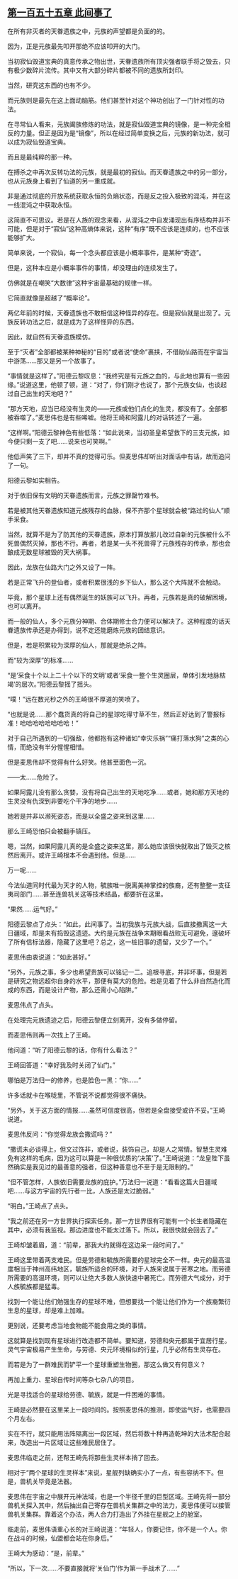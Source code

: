 ## [第一百五十五章 此间事了](https://www.xxbiquge.com/11_11207/9216585.html)


  在所有非灭者的天眷遗族之中，元族的声望都是负面的的。

  因为，正是元族最先叩开那绝不应该叩开的大门。

  当初寂仙毁道宝典的真意传承之物出世，天眷遗族所有顶尖强者联手将之毁去，只有极少数碎片流传。其中又有大部分碎片都被不同的遗族所封印。

  当然，研究这东西的也有不少。

  而元族则是最先在这上面动脑筋。他们甚至针对这个神功创出了一门针对性的功法。

  在寻常仙人看来，元族阖族修炼的功法，就是寂仙毁道宝典的镜像，是一种完全相反的力量。但正是因为是“镜像”，所以在经过简单变换之后，元族的新功法，就可以成为寂仙毁道宝典。

  而且是最纯粹的那一种。

  在搏杀之中再次反转功法的元族，就是最初的寂仙。而天眷遗族之中的另一部分，也从元族身上看到了仙道的另一重成就。

  非是通过彻底的开放系统获取永恒的负熵状态，而是反之投入极致的混沌，并在这一线混沌之中获取永恒。

  这简直不可思议。若是在人族的观念来看，从混沌之中自发涌现出有序结构并非不可能，但是对于“寂仙”这种高熵体来说，这种“有序”既不应该是连续的，也不应该能够扩大。

  简单来说，一个寂仙，每一个念头都应该是小概率事件，是某种“奇迹”。

  但是，这种本应是小概率事件的事情，却没理由的连续发生了。

  仿佛就是在嘲笑“大数律”这种宇宙最基础的规律一样。

  它简直就像是超越了“概率论”。

  两亿年前的时候，天眷遗族也不敢相信这种怪异的存在。但是寂仙就是出现了。元族反转功法之后，就是成为了这样怪异的东西。

  因此，就自然有天眷遗族模仿。

  至于“灭者”全部都被某种神秘的“目的”或者说“使命”裹挟，不借助仙路而在宇宙当中游荡……那又是另一个故事了。

  “事情就是这样了。”阳德云黎叹息：“我终究是有元族之血的，与此地也算有一些因缘。”说道这里，他顿了顿，道：“对了，你们刚才也说了，那个元族女仙，也谈起过自己出生的天地吧？”

  “那方天地，应当已经没有生灵的——元族或他们点化的生灵，都没有了。全部都被吞噬了。”麦思伟也是有些唏嘘。他将王崎和阿露儿的对话转述了一遍。

  “这样啊。”阳德云黎神色有些低落：“如此说来，当初圣皇希望救下的三支元族，如今便只剩一支了吧……说来也可笑啊。”

  他低声笑了三下，却并不真的觉得可乐。但麦思伟却听出对面话中有话，故而追问了一句。

  阳德云黎如实相告。

  对于依旧保有文明的天眷遗族而言，元族之罪罄竹难书。

  若是被其他天眷遗族知道元族残存的血脉，保不齐那个星球就会被“路过的仙人”顺手采食。

  当然，就算不是为了防其他的天眷遗族，原本打算放那儿改过自新的元族被什么不死兽偶然灭掉，那也不行。再者，若是某一头不死兽得了元族残存的传承，那也会酿成无数星球被毁的天大祸事。

  因此，龙族在仙路大门之外又设了一阵。

  若是正常飞升的登仙者，或者积累很浅的乡下仙人，那么这个大阵就不会触动。

  毕竟，那个星球上还有偶然诞生的妖族可以飞升。再者，元族若是真的破解困境，也可以离开。

  而一般的仙人，多个元族分神期、合体期修士合力便可以解决了。这种程度的话天眷遗族传承还是办得到，说不定还能磨炼元族的团结意识。

  但是，若是积累较为深厚的仙人，那就是绝杀之阵。

  而“较为深厚”的标准……

  “是‘采食十个以上二十个以下的文明’或者‘采食一整个生灵圈层，单体引发地脉枯竭’的层次。”阳德云黎摇了摇头。

  “噗！”远在数光秒之外的王崎很不厚道的笑喷了。

  “也就是说……那个蠢货真的将自己的星球吃得寸草不生，然后正好达到了警报标准！哈哈哈哈哈哈哈哈！”

  对于自己所遇到的一切强敌，他都抱有这种诸如“幸灾乐祸”“痛打落水狗”之类的心情，而绝没有半分惺惺相惜。

  但是麦思伟却不觉得有什么好笑。他甚至面色一沉。

  ——太……危险了。

  如果阿露儿没有那么贪婪，没有将自己出生的天地吃净……或者，她和那方天地的生灵没有仇深到非要吃个干净的地步……

  她若是并非以濒死姿态，而是以全盛之姿来到这里……

  那么王崎恐怕只会被翻手镇压。

  嗯，当然，如果阿露儿真的是全盛之姿来这里，那么她应该很快就取出了毁灭之核然后离开。或许王崎根本不会遇到他。但是……

  万一呢……

  今法仙道同时代最为天才的人物，毓族唯一脱离美神掌控的族裔，还有整整一支征夷司部门……甚至连兽机关这等技术结晶，都要折在这里。

  “果然……运气好。”

  阳德云黎点了点头：“如此，此间事了。当初我族与元族大战，后直接撤离这一大日疆域，却是未有捣毁这遗迹。大约是元族在战争末期眼看战败无可避免，邃破坏了所有信标法器，隐藏了这里吧？总之，这一桩旧事的遗留，又少了一个。”

  麦思伟由衷说道：“如此甚好。”

  “另外，元族之事，多少也希望贵族可以铭记一二。追根寻底，并非坏事，但是若是研究之物远超你自身的水平，那便有莫大的危险。若是见着了什么非自然造化而成的东西，而是设计产物，那么还需小心陷阱。”

  麦思伟点了点头。

  在处理完元族遗迹之后，阳德云黎便立刻离开，没有多做停留。

  而麦思伟则再一次找上了王崎。

  他问道：“听了阳德云黎的话，你有什么看法？”

  王崎回答道：“幸好我及时关闭了仙门。”

  哪怕是万法归一的修养，也是脸色一黑：“你……”

  许多话就卡在喉咙里，不管说不说都觉得很不痛快。

  “另外，关于这方面的情报……虽然可信度很高，但若是全盘接受或许不妥。”王崎说道。

  麦思伟反问：“你觉得龙族会撒谎吗？”

  “撒谎未必谈得上，但文过饰非，或者说，装饰自己，却是人之常情。智慧生灵难免有这样的毛病，因为这可以算是一种很优质的‘决策’了。”王崎说道：“龙皇陛下虽然确实是我见过的最善意的强者，但这种善意也不至于是无限制的。”

  “但不管怎样，人族依旧需要龙族的庇护。”万法归一说道：“看看这篇大日疆域吧……与这方宇宙的先行者一比，人族还是太过脆弱。”

  “明白。”王崎点了点头。

  “我之前还在另一方世界执行探索任务。那一方世界很有可能有一个长生者隐藏在其中，必须有我监视。那边进度也不能太过落下。所以，我很快就会回去了。”

  王崎却皱着眉，道：“前辈，那我大约就得在这边呆一段时间了。”

  王崎这里带着两支难民。但是劳德和毓族所需要的星球完全不一样。央元的最高温度相当于神州高纬地区，毓族所适合的环境，对于人族来说属于苦寒之地。而劳德所需要的高温环境，则可以让绝大多数人族快速中暑死亡。而劳德大气成分，对于人族毓族都是猛毒。

  找到一个能让他们勉强生存的星球不难，但想要找一个能让他们作为一个族裔繁衍生息的星球，却是难上加难。

  更别说，还要考虑当地食物能不能食用之类的事情。

  这就算是找到现有星球进行改造都不简单。要知道，劳德和央元都属于宜居行星。灵气宇宙极易产生生命，与劳德、央元环境相似的行星，几乎必然有生灵存在。

  而若是为了一群难民而铲平一个星球重塑生物圈，那这么做又有何意义？

  再加上重力、星球自传时间等杂七杂八的项目。

  光是寻找适合的星球给劳德、毓族，就是一件困难的事情。

  王崎是必然要在这里呆上一段时间的。按照麦思伟的推测，即使运气好，也需要四个月左右。

  实在不行，就只能用法阵隔离出一段区域，然后将数十种再造乾坤的大法术配合起来，改造出一片区域让这些难民居住了。

  麦思伟临走之前，还帮王崎先将那些生灵样本捎了回去。

  相对于“两个星球的生灵样本”来说，星舰列缺确实小了一点，有些容纳不下。但是，兽机关毕竟是法器。

  麦思伟在宇宙之中展开元神法域，也是一个半径千里的巨型区域。王崎先将一部分兽机关探入其中，然后抽出自己寄存在兽机关集群之中的法力，麦思伟便可以接管兽机关集群。靠着这个办法，两人合力打造出了外挂在星舰之上的舱室。

  临走前，麦思伟语重心长的对王崎说道：“年轻人，你要记住，你不是一个人。你在战斗的时候，仙盟都会站在你身后。”

  王崎大为感动：“是，前辈。”

  “所以，下一次……不要直接就将‘关仙门’作为第一手战术了……”
